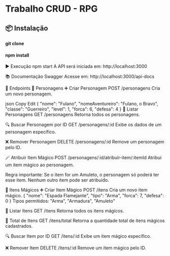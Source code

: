 # Trabalho CRUD - RPG

## 📦 Instalação
#### git clone 
#### npm install

▶️ Execução
npm start
A API será iniciada em:
http://localhost:3000

📚 Documentação Swagger
Acesse em:
http://localhost:3000/api-docs

📁 Endpoints
🔹 Personagens
➕ Criar Personagem
POST /personagens
Cria um novo personagem.

json
Copy
Edit
{
  "nome": "Fulano",
  "nomeAventureiro": "Fulano, o Bravo",
  "classe": "Guerreiro",
  "level": 1,
  "forca": 6,
  "defesa": 4
}
📃 Listar Personagens
GET /personagens
Retorna todos os personagens.

🔍 Buscar Personagem por ID
GET /personagens/:id
Exibe os dados de um personagem específico.

❌ Remover Personagem
DELETE /personagens/:id
Remove um personagem pelo ID.

🪄 Atribuir Item Mágico
POST /personagens/:id/atribuir-item/:itemId
Atribui um item mágico ao personagem.

Regra importante:
Se o item for um Amuleto, o personagem só poderá ter esse item. Nenhum outro item pode ser atribuído.

🔹 Itens Mágicos
➕ Criar Item Mágico
POST /itens
Cria um novo item mágico.
{
  "nome": "Espada Flamejante",
  "tipo": "Arma",
  "forca": 7,
  "defesa": 0
}
Tipos permitidos: "Arma", "Armadura", "Amuleto"

📃 Listar Itens
GET /itens
Retorna todos os itens mágicos.

🔢 Total de Itens
GET /itens/total
Retorna a quantidade total de itens mágicos cadastrados.

🔍 Buscar Item por ID
GET /itens/:id
Exibe um item mágico específico.

❌ Remover Item
DELETE /itens/:id
Remove um item mágico pelo ID.

